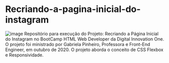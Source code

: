 # Recriando-a-pagina-inicial-do-instagram
![image](https://user-images.githubusercontent.com/45471089/114479856-b3198480-9bd7-11eb-8461-42cb1baade98.png)
Repositório para execução do Projeto: Recriando a Página Inicial do Instagram no BootCamp HTML Web Developer da Digital Innovation One. O projeto foi ministrado por Gabriela Pinheiro, Professora e Front-End Engineer, em outubro de 2020. O projeto aborda o conceito de CSS Flexbox e Responsividade.
